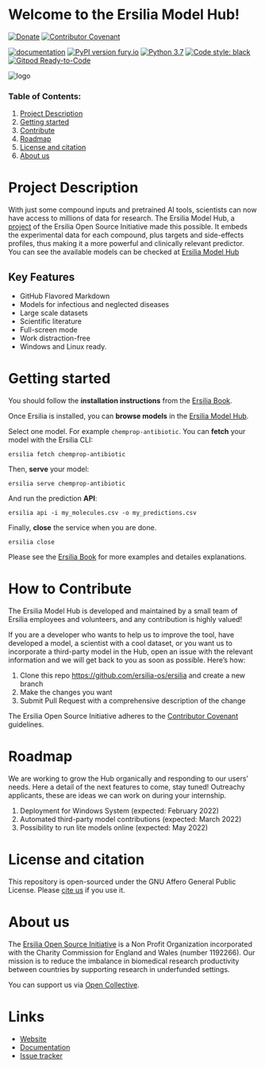 # Welcome to the Ersilia Model Hub!

[![Donate](https://img.shields.io/badge/Donate-PayPal-green.svg)](https://www.paypal.com/uk/fundraiser/charity/4145012) [![Contributor Covenant](https://img.shields.io/badge/Contributor%20Covenant-v2.0%20adopted-ff69b4.svg)](code_of_conduct.md) 

[![documentation](https://img.shields.io/badge/-Documentation-purple?logo=read-the-docs&logoColor=white)](https://ersilia.gitbook.io/ersilia-book/) [![PyPI version fury.io](https://badge.fury.io/py/ersilia.svg)](https://pypi.python.org/pypi/ersilia/) [![Python 3.7](https://img.shields.io/badge/python-3.7-blue.svg)](https://www.python.org/downloads/release/python-370/) [![Code style: black](https://img.shields.io/badge/code%20style-black-000000.svg?logo=Python&logoColor=white)](https://github.com/psf/black) [![Gitpod Ready-to-Code](https://img.shields.io/badge/Gitpod-ready--to--code-blue?logo=gitpod)](https://gitpod.io/#https://github.com/ersilia-os/ersilia)

![logo](https://softr-prod.imgix.net/applications/5ce288d5-4600-42df-9d5f-8617b023a3e3/assets/f7b7b7e7-8f53-425e-8504-f722cfa0f503.png)


### Table of Contents:
1. [Project Description](https://github.com/ersilia-os/ersilia#project-description)
2. [Getting started](https://github.com/ersilia-os/ersilia#getting-started)
3. [Contribute](https://github.com/ersilia-os/ersilia#contribute)
4. [Roadmap](https://github.com/ersilia-os/ersilia#roadmap)
5. [License and citation](https://github.com/ersilia-os/ersilia#license-and-citation)
6. [About us](https://github.com/ersilia-os/ersilia#about-us)

# Project Description
With just some compound inputs and pretrained AI tools, scientists can now have access to millions of data for research. The Ersilia Model Hub, a [project](https://ersilia.gitbook.io/ersilia-book/) of the Ersilia Open Source Initiative made this possible. It embeds the experimental data for each compound, plus targets and side-effects profiles, thus making it a more powerful and clinically relevant predictor. You can see the available models can be checked at [Ersilia Model Hub](https://airtable.com/shr9sYjL70nnHOUrP/tblZGe2a2XeBxrEHP)


## Key Features
* GitHub Flavored Markdown
* Models for infectious and neglected diseases 
* Large scale datasets
* Scientific literature
* Full-screen mode
* Work distraction-free
* Windows and Linux ready. 
 

# Getting started
You should follow the **installation instructions** from the [Ersilia Book](https://ersilia.gitbook.io/ersilia-book/quick-start/installation).

Once Ersilia is installed, you can **browse models** in the [Ersilia Model Hub](https://airtable.com/shrXfZ8pqro0jjcsG/tblZGe2a2XeBxrEHP/viwd5XJVLslkE11Tg).

Select one model. For example `chemprop-antibiotic`. You can **fetch** your model with the Ersilia CLI:
```
ersilia fetch chemprop-antibiotic
```
Then, **serve** your model:
```
ersilia serve chemprop-antibiotic
```
And run the prediction **API**:
```
ersilia api -i my_molecules.csv -o my_predictions.csv
```
Finally, **close** the service when you are done.
```
ersilia close
```

Please see the [Ersilia Book](https://ersilia.gitbook.io/ersilia-book/) for more examples and detailes explanations.

# How to Contribute
The Ersilia Model Hub is developed and maintained by a small team of Ersilia employees and volunteers, and any contribution is highly valued! 

If you are a developer who wants to help us to improve the tool, have developed a model, a scientist with a cool dataset, or you want us to incorporate a third-party model in the Hub, open an issue with the relevant information and we will get back to you as soon as possible. Here’s how:

1. Clone this repo https://github.com/ersilia-os/ersilia and create a new branch
2. Make the changes you want 
3. Submit Pull Request with a comprehensive description of the change

The Ersilia Open Source Initiative adheres to the [Contributor Covenant](https://ersilia.gitbook.io/ersilia-wiki/code-of-conduct) guidelines.

# Roadmap
We are working to grow the Hub organically and responding to our users' needs. Here a detail of the next features to come, stay tuned!
Outreachy applicants, these are ideas we can work on during your internship.
1. Deployment for Windows System (expected: February 2022)
2. Automated third-party model contributions (expected: March 2022)
3. Possibility to run lite models online (expected: May 2022)

# License and citation
This repository is open-sourced under the GNU Affero General Public License.
Please [cite us](https://github.com/ersilia-os/ersilia/blob/master/CITATION.cff) if you use it.

# About us
The [Ersilia Open Source Initiative](https://ersilia.io) is a Non Profit Organization incorporated with the Charity Commission for England and Wales (number 1192266). Our mission is to reduce the imbalance in biomedical research productivity between countries by supporting research in underfunded settings.

You can support us via [Open Collective](https:/opencollective.com/ersilia).

# Links
* [Website](https://ersilia.io)
* [Documentation](https://github.com/ersilia-os/ersilia/tree/master/documentation)
* [Issue tracker](https://github.com/ersilia-os/ersilia/issues)

